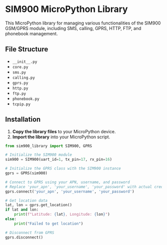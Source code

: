 # SIM900 MicroPython Library

This MicroPython library for managing various functionalities of the SIM900 GSM/GPRS module, including SMS, calling, GPRS, HTTP, FTP, and phonebook management.

## File Structure
- `__init__.py`
- `core.py`
- `sms.py`
- `calling.py`
- `gprs.py`
- `http.py`
- `ftp.py`
- `phonebook.py`
- `tcpip.py`

## Installation
1. **Copy the library files** to your MicroPython device.
2. **Import the library** into your MicroPython script.

```python
from sim900_library import SIM900, GPRS

# Initialize the SIM900 module
sim900 = SIM900(uart_id=1, tx_pin=17, rx_pin=16)

# Initialize the GPRS class with the SIM900 instance
gprs = GPRS(sim900)

# Connect to GPRS using your APN, username, and password
# Replace 'your_apn', 'your_username', 'your_password' with actual credentials
gprs.connect('your_apn', 'your_username', 'your_password')

# Get location data
lat, lon = gprs.get_location()
if lat and lon:
    print(f"Latitude: {lat}, Longitude: {lon}")
else:
    print("Failed to get location")

# Disconnect from GPRS
gprs.disconnect()
```
